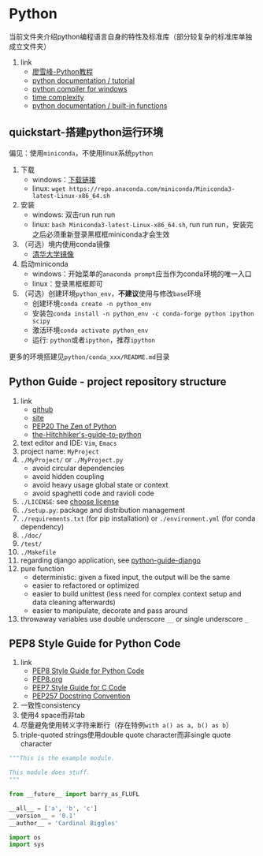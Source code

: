 # Python

当前文件夹介绍python编程语言自身的特性及标准库（部分较复杂的标准库单独成立文件夹）

1. link
   * [廖雪峰-Python教程](https://www.liaoxuefeng.com/wiki/1016959663602400)
   * [python documentation / tutorial](https://docs.python.org/3/tutorial/index.html)
   * [python compiler for windows](https://blogs.msdn.microsoft.com/pythonengineering/2016/04/11/unable-to-find-vcvarsall-bat/)
   * [time complexity](https://wiki.python.org/moin/TimeComplexity?)
   * [python documentation / built-in functions](https://docs.python.org/3/library/functions.html#built-in-functions)

## quickstart-搭建python运行环境

偏见：使用`miniconda`，不使用linux系统`python`

1. 下载
   * windows：[下载链接](https://docs.conda.io/en/latest/miniconda.html)
   * linux: `wget https://repo.anaconda.com/miniconda/Miniconda3-latest-Linux-x86_64.sh`
2. 安装
   * windows: 双击run run run
   * linux: `bash Miniconda3-latest-Linux-x86_64.sh`, run run run，安装完之后必须重新登录黑框框miniconda才会生效
3. （可选）境内使用conda镜像
   * [清华大学镜像](https://mirrors.tuna.tsinghua.edu.cn/help/anaconda/)
4. 启动miniconda
   * windows：开始菜单的`anaconda prompt`应当作为conda环境的唯一入口
   * linux：登录黑框框即可
5. （可选）创建环境`python_env`，**不建议**使用与修改`base`环境
   * 创建环境`conda create -n python_env`
   * 安装包`conda install -n python_env -c conda-forge python ipython scipy`
   * 激活环境`conda activate python_env`
   * 运行: `python`或者`ipython`，推荐`ipython`

更多的环境搭建见`python/conda_xxx/README.md`目录

## Python Guide - project repository structure

1. link
   * [github](https://github.com/realpython/python-guide/)
   * [site](https://docs.python-guide.org/)
   * [PEP20 The Zen of Python](https://www.python.org/dev/peps/pep-0020/)
   * [the-Hitchhiker's-guide-to-python](https://pythonguidecn.readthedocs.io/zh/latest/writing/reading.html)
2. text editor and IDE: `Vim`, `Emacs`
3. project name: `MyProject`
4. `./MyProject/` or `./MyProject.py`
   * avoid circular dependencies
   * avoid hidden coupling
   * avoid heavy usage global state or context
   * avoid spaghetti code and ravioli code
5. `./LICENSE`: see [choose license](https://choosealicense.com/)
6. `./setup.py`: package and distribution management
7. `./requirements.txt` (for pip installation) or `./environment.yml` (for conda dependency)
8. `./doc/`
9. `/test/`
10. `./Makefile`
11. regarding django application, see [python-guide-django](https://docs.python-guide.org/writing/structure/#regarding-django-applications)
12. pure function
    * deterministic: given a fixed input, the output will be the same
    * easier to refactored or optimized
    * easier to build unittest (less need for complex context setup and data cleaning afterwards)
    * easier to manipulate, decorate and pass around
13. throwaway variables use double underscore `__` or single underscore `_`

## PEP8 Style Guide for Python Code

1. link
   * [PEP8 Style Guide for Python Code](https://www.python.org/dev/peps/pep-0008/)
   * [PEP8.org](https://pep8.org/)
   * [PEP7 Style Guide for C Code](https://www.python.org/dev/peps/pep-0007/)
   * [PEP257 Docstring Convention](https://www.python.org/dev/peps/pep-0257/)
2. 一致性consistency
3. 使用4 space而非tab
4. 尽量避免使用转义字符来断行（存在特例`with a() as a, b() as b`）
5. triple-quoted strings使用double quote character而非single quote character

```Python
"""This is the example module.

This module does stuff.
"""

from __future__ import barry_as_FLUFL

__all__ = ['a', 'b', 'c']
__version__ = '0.1'
__author__ = 'Cardinal Biggles'

import os
import sys
```
